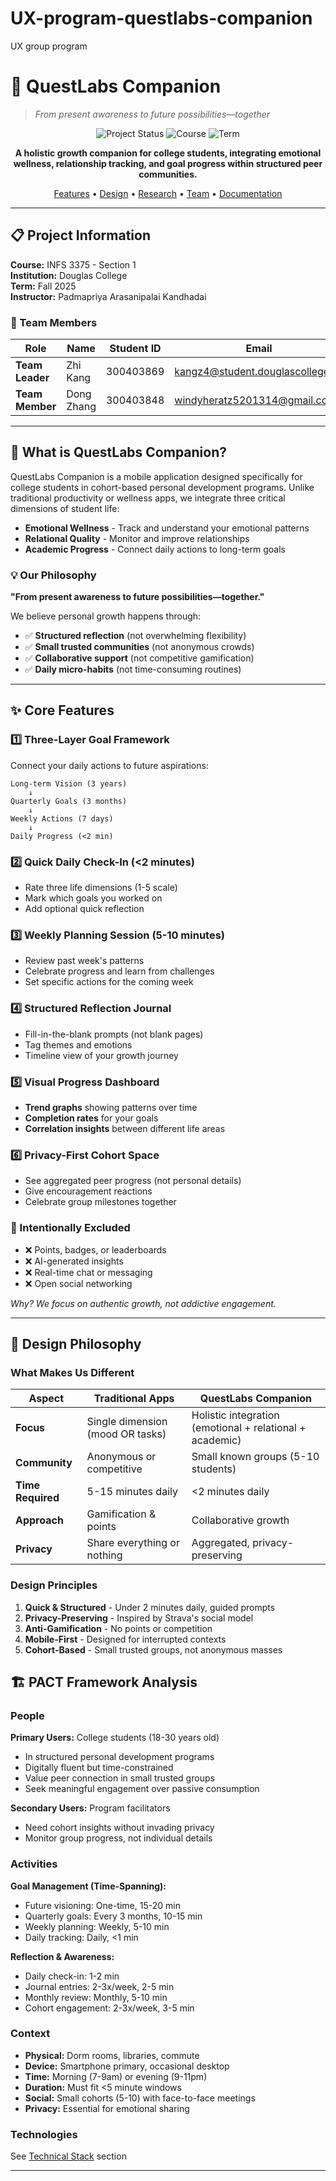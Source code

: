 # UX-program-questlabs-companion
UX group program
# 🌟 QuestLabs Companion

> *From present awareness to future possibilities—together*

<div align="center">

![Project Status](https://img.shields.io/badge/status-active-success.svg)
![Course](https://img.shields.io/badge/course-INFS%203375-blue.svg)
![Term](https://img.shields.io/badge/term-Fall%202025-orange.svg)

**A holistic growth companion for college students, integrating emotional wellness, relationship tracking, and goal progress within structured peer communities.**

[Features](#-core-features) • [Design](#-design-philosophy) • [Research](#-research-insights) • [Team](#-team-members) • [Documentation](#-documentation)

</div>

---

## 📋 Project Information

**Course:** INFS 3375 - Section 1  
**Institution:** Douglas College  
**Term:** Fall 2025  
**Instructor:** Padmapriya Arasanipalai Kandhadai

### 👥 Team Members

| Role | Name | Student ID | Email |
|------|------|------------|-------|
| **Team Leader** | Zhi Kang | 300403869 | kangz4@student.douglascollege.ca |
| **Team Member** | Dong Zhang | 300403848 | windyheratz5201314@gmail.com |

---

## 🎯 What is QuestLabs Companion?

QuestLabs Companion is a mobile application designed specifically for college students in cohort-based personal development programs. Unlike traditional productivity or wellness apps, we integrate three critical dimensions of student life:

- **Emotional Wellness** - Track and understand your emotional patterns
- **Relational Quality** - Monitor and improve relationships
- **Academic Progress** - Connect daily actions to long-term goals

### 💡 Our Philosophy

**"From present awareness to future possibilities—together."**

We believe personal growth happens through:
- ✅ **Structured reflection** (not overwhelming flexibility)
- ✅ **Small trusted communities** (not anonymous crowds)
- ✅ **Collaborative support** (not competitive gamification)
- ✅ **Daily micro-habits** (not time-consuming routines)

---

## ✨ Core Features

### 1️⃣ Three-Layer Goal Framework
Connect your daily actions to future aspirations:
```
Long-term Vision (3 years)
    ↓
Quarterly Goals (3 months)
    ↓
Weekly Actions (7 days)
    ↓
Daily Progress (<2 min)
```

### 2️⃣ Quick Daily Check-In (<2 minutes)
- Rate three life dimensions (1-5 scale)
- Mark which goals you worked on
- Add optional quick reflection

### 3️⃣ Weekly Planning Session (5-10 minutes)
- Review past week's patterns
- Celebrate progress and learn from challenges
- Set specific actions for the coming week

### 4️⃣ Structured Reflection Journal
- Fill-in-the-blank prompts (not blank pages)
- Tag themes and emotions
- Timeline view of your growth journey

### 5️⃣ Visual Progress Dashboard
- **Trend graphs** showing patterns over time
- **Completion rates** for your goals
- **Correlation insights** between different life areas

### 6️⃣ Privacy-First Cohort Space
- See aggregated peer progress (not personal details)
- Give encouragement reactions
- Celebrate group milestones together

### 🚫 Intentionally Excluded
- ❌ Points, badges, or leaderboards
- ❌ AI-generated insights
- ❌ Real-time chat or messaging
- ❌ Open social networking

*Why? We focus on authentic growth, not addictive engagement.*

---

## 🎨 Design Philosophy

### What Makes Us Different

| Aspect | Traditional Apps | QuestLabs Companion |
|--------|-----------------|---------------------|
| **Focus** | Single dimension (mood OR tasks) | Holistic integration (emotional + relational + academic) |
| **Community** | Anonymous or competitive | Small known groups (5-10 students) |
| **Time Required** | 5-15 minutes daily | <2 minutes daily |
| **Approach** | Gamification & points | Collaborative growth |
| **Privacy** | Share everything or nothing | Aggregated, privacy-preserving |

### Design Principles

1. **Quick & Structured** - Under 2 minutes daily, guided prompts
2. **Privacy-Preserving** - Inspired by Strava's social model
3. **Anti-Gamification** - No points or competition
4. **Mobile-First** - Designed for interrupted contexts
5. **Cohort-Based** - Small trusted groups, not anonymous masses

## 🏗️ PACT Framework Analysis

### People
**Primary Users:** College students (18-30 years old)
- In structured personal development programs
- Digitally fluent but time-constrained
- Value peer connection in small trusted groups
- Seek meaningful engagement over passive consumption

**Secondary Users:** Program facilitators
- Need cohort insights without invading privacy
- Monitor group progress, not individual details

### Activities

**Goal Management (Time-Spanning):**
- Future visioning: One-time, 15-20 min
- Quarterly goals: Every 3 months, 10-15 min
- Weekly planning: Weekly, 5-10 min
- Daily tracking: Daily, <1 min

**Reflection & Awareness:**
- Daily check-in: 1-2 min
- Journal entries: 2-3x/week, 2-5 min
- Monthly review: Monthly, 5-10 min
- Cohort engagement: 2-3x/week, 3-5 min

### Context
- **Physical:** Dorm rooms, libraries, commute
- **Device:** Smartphone primary, occasional desktop
- **Time:** Morning (7-9am) or evening (9-11pm)
- **Duration:** Must fit <5 minute windows
- **Social:** Small cohorts (5-10) with face-to-face meetings
- **Privacy:** Essential for emotional sharing

### Technologies
See [Technical Stack](#-technical-stack) section

---
